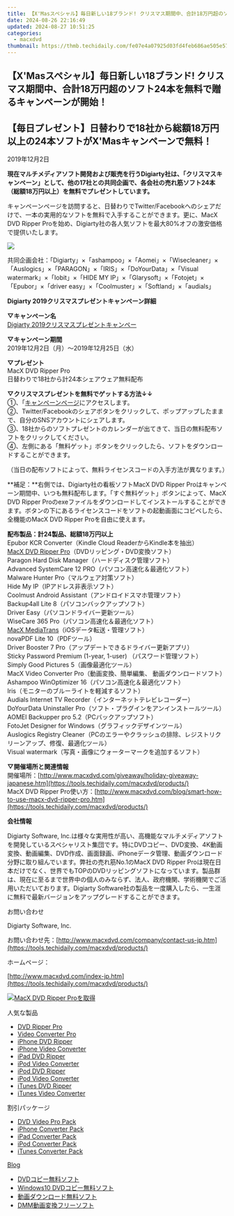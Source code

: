 ```yaml
---
title: 【X'Masスペシャル】毎日新しい18ブランド! クリスマス期間中、合計18万円超のソフト24本を無料で贈るキャンペーンが開始！
date: 2024-08-26 22:16:49
updated: 2024-08-27 10:51:25
categories:
  - macxdvd
thumbnail: https://thmb.techidaily.com/fe07e4a07925d03fd4feb686ae505e57245e98882a78ba5795218840cbfa3c62.JPG
---
```


## 【X'Masスペシャル】毎日新しい18ブランド! クリスマス期間中、合計18万円超のソフト24本を無料で贈るキャンペーンが開始！

## 【毎日プレゼント】日替わりで18社から総額18万円以上の24本ソフトがX'Masキャンペーンで無料！

2019年12月2日

**現在マルチメディアソフト開発および販売を行うDigiarty社は、「クリスマスキャンペーン」として、他の17社との共同企画で、各会社の売れ筋ソフト24本（総額18万円以上）を無料でプレゼントしています。**

キャンペーンページを訪問すると、日替わりでTwitter/Facebookへのシェアだけで、一本の実用的なソフトを無料で入手することができます。更に、MacX DVD Ripper Proを始め、Digiarty社の各人気ソフトを最大80%オフの激安価格で提供いたします。

![](https://www.macxdvd.com/press-room/image/2019-xmas-present-campaign-jp.jpg)

共同企画会社：「Digiarty」×「ashampoo」×「Aomei」×「Wisecleaner」×「Auslogics」×「PARAGON」×「IRIS」×「DoYourData」×「Visual watermark」×「Iobit」×「HIDE MY IP」×「Glarysoft」×「Fotojet」×「Epubor」×「driver easy」×「Coolmuster」×「Softland」×「audials」

**Digiarty 2019クリスマスプレゼントキャンペーン詳細**

**▽キャンペーン名**  
[Digiarty 2019クリスマスプレゼントキャンペー](https://tools.techidaily.com/macxdvd/products/)

**▽キャンペーン期間**  
 2019年12月2日（月）～2019年12月25日（水）

**▽プレゼント**  
 MacX DVD Ripper Pro  
日替わりで18社から計24本シェアウェア無料配布

**▽クリスマスプレゼントを無料でゲットする方法↓↓**  
 ①、「[キャンペーンページ](https://tools.techidaily.com/macxdvd/products/)にアクセスします。  
②、Twitter/Facebookのシェアボタンをクリックして、ポップアップしたままで、自分のSNSアカウントにシェアします。  
③、18社からのソフトプレゼントのカレンダーが出てきて、当日の無料配布ソフトをクリックしてください。  
④、左側にある「無料ゲット」ボタンをクリックしたら、ソフトをダウンロードすることができます。

（当日の配布ソフトによって、無料ライセンスコードの入手方法が異なります。） 

**補足：**右側では、Digiarty社の看板ソフトMacX DVD Ripper Proはキャンペーン期間中、いつも無料配布します。「すぐ無料ゲット」ボタンによって、MacX DVD Ripper Proのexeファイルをダウンロードしてインストールすることができます。ボタンの下にあるライセンスコードをソフトの起動画面にコピペしたら、全機能のMacX DVD Ripper Proを自由に使えます。

**配布製品：計24製品、総額18万円以上**  
Epubor KCR Converter（Kindle Cloud ReaderからKindle本を抽出）  
[MacX DVD Ripper Pro](https://tools.techidaily.com/macxdvd/products/)（DVDリッピング・DVD変換ソフト）  
Paragon Hard Disk Manager（ハードディスク管理ソフト）  
Advanced SystemCare 12 PRO（パソコン高速化＆最適化ソフト）  
Malware Hunter Pro（マルウェア対策ソフト）  
Hide My IP（IPアドレス非表示ソフト）  
Coolmust Android Assistant（アンドロイドスマホ管理ソフト）  
Backup4all Lite 8（パソコンバックアップソフト）  
Driver Easy（パソコンドライバー更新ツール）  
WiseCare 365 Pro（パソコン高速化＆最適化ソフト）  
[MacX MediaTrans](https://tools.techidaily.com/macxdvd/products/)（iOSデータ転送・管理ソフト）  
novaPDF Lite 10（PDFツール）  
Driver Booster 7 Pro（アップデートできるドライバー更新アプリ）  
Sticky Password Premium (1-year, 1-user) （パスワード管理ソフト）  
Simply Good Pictures 5（画像最適化ツール）  
MacX Video Converter Pro（動画変換、簡単編集、 動画ダウンロードソフト）  
Ashampoo WinOptimizer 16（パソコン高速化＆最適化ソフト）  
Iris（モニターのブルーライトを軽減するソフト）  
Audials Internet TV Recorder（インターネットテレビレコーダー）  
DoYourData Uninstaller Pro（ソフト・プラグインをアンインストールツール）  
AOMEI Backupper pro 5.2（PCバックアップソフト）  
FotoJet Designer for Windows（グラフィックデザインツール）  
Auslogics Registry Cleaner（PCのエラーやクラッシュの排除、レジストリクリーンアップ、修復、最適化ツール）  
Visual watermark（写真・画像にウォーターマークを追加するソフト）

**▽開催場所と関連情報**  
 開催場所：[http://www.macxdvd.com/giveaway/holiday-giveaway-japanese.htm](https://tools.techidaily.com/macxdvd/products/)   
MacX DVD Ripper Pro使い方：[http://www.macxdvd.com/blog/smart-how-to-use-macx-dvd-ripper-pro.htm](https://tools.techidaily.com/macxdvd/products/) 

  
**会社情報**

Digiarty Software, Inc.は様々な実用性が高い、高機能なマルチメディアソフトを開発しているスペシャリスト集団です。特にDVDコピー、DVD変換、4K動画変換、動画編集、DVD作成、画面録画、iPhoneデータ管理、動画ダウンロード分野に取り組んでいます。弊社の売れ筋No.1のMacX DVD Ripper Proは現在日本だけでなく、世界でもTOPのDVDリッピングソフトになっています。製品群は、現在に至るまで世界中の個人のみならず、法人、政府機関、学術機関でご活用いただいております。Digiarty Software社の製品を一度購入したら、一生涯に無料で最新バージョンをアップグレードすることができます。

お問い合わせ

Digiarty Software, Inc.

お問い合わせ先：[http://www.macxdvd.com/company/contact-us-jp.htm](https://tools.techidaily.com/macxdvd/products/) 

ホームページ：

[http://www.macxdvd.com/index-jp.htm](https://tools.techidaily.com/macxdvd/products/) 

[![MacX DVD Ripper Proを取得](https://www.macxdvd.com/press-room/../banner/200-jp.png)](https://tools.techidaily.com/macxdvd/products/) 

人気な製品

* [DVD Ripper Pro](https://tools.techidaily.com/macxdvd/products/)
* [Video Converter Pro](https://tools.techidaily.com/macxdvd/products/)
* [iPhone DVD Ripper](https://tools.techidaily.com/macxdvd/products/)
* [iPhone Video Converter](https://tools.techidaily.com/macxdvd/products/)
* [iPad DVD Ripper](https://tools.techidaily.com/macxdvd/products/)
* [iPod Video Converter](https://tools.techidaily.com/macxdvd/products/)
* [iPod DVD Ripper](https://tools.techidaily.com/macxdvd/products/)
* [iPod Video Converter](https://tools.techidaily.com/macxdvd/products/)
* [iTunes DVD Ripper](https://tools.techidaily.com/macxdvd/products/)
* [iTunes Video Converter](https://tools.techidaily.com/macxdvd/products/)

割引パッケージ

* [DVD Video Pro Pack](https://tools.techidaily.com/macxdvd/products/)
* [iPhone Converter Pack](https://tools.techidaily.com/macxdvd/products/)
* [iPad Converter Pack](https://tools.techidaily.com/macxdvd/products/)
* [iPod Converter Pack](https://tools.techidaily.com/macxdvd/products/)
* [iTunes Converter Pack](https://tools.techidaily.com/macxdvd/products/)

[Blog](https://tools.techidaily.com/macxdvd/products/)

* [DVDコピー無料ソフト](https://tools.techidaily.com/macxdvd/products/)
* [Windows10 DVDコピー無料ソフト](https://tools.techidaily.com/macxdvd/products/)
* [動画ダウンロード無料ソフト](https://tools.techidaily.com/macxdvd/products/)
* [DMM動画変換フリーソフト](https://tools.techidaily.com/macxdvd/products/)

<ins class="adsbygoogle"
     style="display:block"
     data-ad-format="autorelaxed"
     data-ad-client="ca-pub-7571918770474297"
     data-ad-slot="1223367746"></ins>



<ins class="adsbygoogle"
     style="display:block"
     data-ad-client="ca-pub-7571918770474297"
     data-ad-slot="8358498916"
     data-ad-format="auto"
     data-full-width-responsive="true"></ins>
